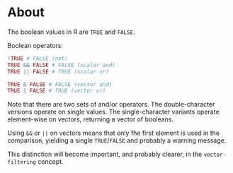 # About

The boolean values in R are `TRUE` and `FALSE`.

Boolean operators:

```R
!TRUE # FALSE (not)
TRUE && FALSE # FALSE (scalar and)
TRUE || FALSE # TRUE (scalar or)

TRUE & FALSE # FALSE (vector and)
TRUE | FALSE # TRUE (vector or)
```

Note that there are two sets of and/or operators. 
The double-character versions operate on single values. 
The single-character variants operate element-wise on vectors, returning a vector of booleans.

Using `&&` or `||` on vectors means that only fhe first element is used in the comparison, yielding a single `TRUE`/`FALSE` and probably a warning message.

This distinction will become important, and probably clearer, in the `vector-filtering` concept.
